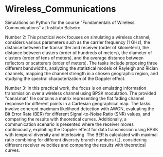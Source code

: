 # Wireless_Communications
Simulations on Python for the course "Fundamentals of Wireless Communications" at Instituto Balseiro

Number 2:
This practical work focuses on simulating a wireless channel, considers various parameters such as the carrier frequency (1 GHz), the distance between the transmitter and receiver (order of kilometers), the distance between clusters (order of hundreds of meters), the diameter of clusters (order of tens of meters), and the average distance between reflectors or scatterers (order of meters). The tasks include proposing three different bandwidths, analyzing the statistical models of Rayleigh and Rician channels, mapping the channel strength in a chosen geographic region, and studying the spectral characterization of the Doppler effect.

Number 3:
In this practical work, the focus is on emulating information transmission over a wireless channel using BPSK modulation. The provided "canal.mat" file contains a matrix representing the flat fading channel response for different points in a Cartesian geographical map. The tasks involve coherent maximum likelihood detection with AWGN, evaluating the Bit Error Rate (BER) for different Signal-to-Noise Ratio (SNR) values, and comparing the results with theoretical curves. Additionally, a communication scenario is presented where the receiver moves continuously, exploiting the Doppler effect for data transmission using BPSK with temporal diversity and interleaving. The BER is calculated with maximal ratio combining for different diversity branch numbers (L), considering different receiver velocities and comparing the results with theoretical curves.
